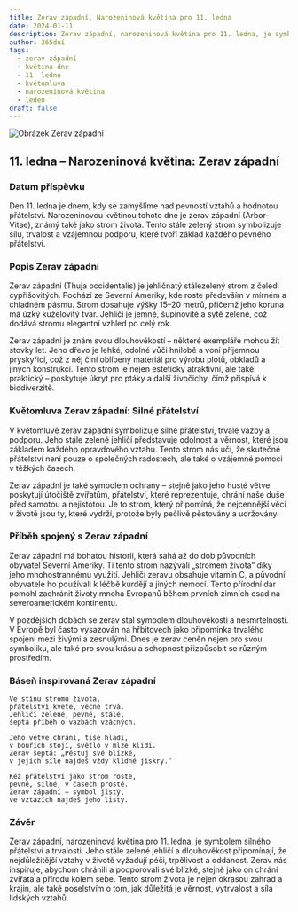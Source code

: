 ```yaml
---
title: Zerav západní, Narozeninová květina pro 11. ledna
date: 2024-01-11
description: Zerav západní, narozeninová květina pro 11. ledna, je symbolem Silné přátelství. Objevte její jedinečný význam, fascinující příběhy a poezii, která oslavuje její krásu.
author: 365dní
tags:
  - zerav západní
  - květina dne
  - 11. ledna
  - květomluva
  - narozeninová květina
  - leden
draft: false
---
```


![Obrázek Zerav západní](https://cdn.pixabay.com/photo/2017/08/25/18/32/wood-2680999_1280.jpg#center)


## 11. ledna – Narozeninová květina: Zerav západní

### Datum příspěvku

Den 11. ledna je dnem, kdy se zamýšlíme nad pevností vztahů a hodnotou přátelství. Narozeninovou květinou tohoto dne je zerav západní (Arbor-Vitae), známý také jako strom života. Tento stále zelený strom symbolizuje sílu, trvalost a vzájemnou podporu, které tvoří základ každého pevného přátelství.

### Popis Zerav západní

Zerav západní (Thuja occidentalis) je jehličnatý stálezelený strom z čeledi cypřišovitých. Pochází ze Severní Ameriky, kde roste především v mírném a chladném pásmu. Strom dosahuje výšky 15–20 metrů, přičemž jeho koruna má úzký kuželovitý tvar. Jehličí je jemné, šupinovité a sytě zelené, což dodává stromu elegantní vzhled po celý rok.

Zerav západní je znám svou dlouhověkostí – některé exempláře mohou žít stovky let. Jeho dřevo je lehké, odolné vůči hnilobě a voní příjemnou pryskyřicí, což z něj činí oblíbený materiál pro výrobu plotů, obkladů a jiných konstrukcí. Tento strom je nejen esteticky atraktivní, ale také praktický – poskytuje úkryt pro ptáky a další živočichy, čímž přispívá k biodiverzitě.

### Květomluva Zerav západní: Silné přátelství

V květomluvě zerav západní symbolizuje silné přátelství, trvalé vazby a podporu. Jeho stále zelené jehličí představuje odolnost a věrnost, které jsou základem každého opravdového vztahu. Tento strom nás učí, že skutečné přátelství není pouze o společných radostech, ale také o vzájemné pomoci v těžkých časech.

Zerav západní je také symbolem ochrany – stejně jako jeho husté větve poskytují útočiště zvířatům, přátelství, které reprezentuje, chrání naše duše před samotou a nejistotou. Je to strom, který připomíná, že nejcennější věci v životě jsou ty, které vydrží, protože byly pečlivě pěstovány a udržovány.

### Příběh spojený s Zerav západní

Zerav západní má bohatou historii, která sahá až do dob původních obyvatel Severní Ameriky. Ti tento strom nazývali „stromem života“ díky jeho mnohostrannému využití. Jehličí zeravu obsahuje vitamín C, a původní obyvatelé ho používali k léčbě kurdějí a jiných nemocí. Tento přírodní dar pomohl zachránit životy mnoha Evropanů během prvních zimních osad na severoamerickém kontinentu.

V pozdějších dobách se zerav stal symbolem dlouhověkosti a nesmrtelnosti. V Evropě byl často vysazován na hřbitovech jako připomínka trvalého spojení mezi živými a zesnulými. Dnes je zerav ceněn nejen pro svou symboliku, ale také pro svou krásu a schopnost přizpůsobit se různým prostředím.

### Báseň inspirovaná Zerav západní

```
Ve stínu stromu života,  
přátelství kvete, věčně trvá.  
Jehličí zelené, pevné, stálé,  
šeptá příběh o vazbách vzácných.  

Jeho větve chrání, tiše hladí,  
v bouřích stojí, světlo v mlze klidí.  
Zerav šeptá: „Pěstuj své blízké,  
v jejich síle najdeš vždy klidné jiskry.“  

Kéž přátelství jako strom roste,  
pevné, silné, v časech prosté.  
Zerav západní – symbol jistý,  
ve vztazích najdeš jeho listy.  
```

### Závěr

Zerav západní, narozeninová květina pro 11. ledna, je symbolem silného přátelství a trvalosti. Jeho stále zelené jehličí a dlouhověkost připomínají, že nejdůležitější vztahy v životě vyžadují péči, trpělivost a oddanost. Zerav nás inspiruje, abychom chránili a podporovali své blízké, stejně jako on chrání zvířata a přírodu kolem sebe. Tento strom života je nejen okrasou zahrad a krajin, ale také poselstvím o tom, jak důležitá je věrnost, vytrvalost a síla lidských vztahů.